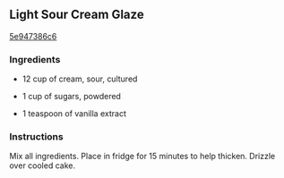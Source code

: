 ## Light Sour Cream Glaze

[5e947386c6](http://www.food.com/recipe/light-sour-cream-glaze-303125)

### Ingredients

 - 12 cup of cream, sour, cultured

 - 1 cup of sugars, powdered

 - 1 teaspoon of vanilla extract

### Instructions

Mix all ingredients. Place in fridge for 15 minutes to help thicken. Drizzle over cooled cake.